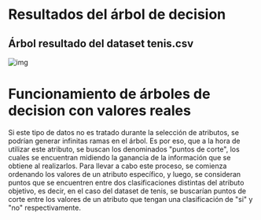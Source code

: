 # Resultados del árbol de decision

## Árbol resultado del dataset tenis.csv
![img](resulting_tree.png)


# Funcionamiento de árboles de decision con valores reales
Si este tipo de datos no es tratado durante la selección de atributos, se podrían generar infinitas ramas en el árbol. 
Es por eso, que a la hora de utilizar este atributo, se buscan los denominados "puntos de corte", los cuales se encuentran
midiendo la ganancia de la información que se obtiene al realizarlos. Para llevar a cabo este proceso, se comienza ordenando
los valores de un atributo específico, y luego, se consideran puntos que se encuentren entre dos clasificaciones distintas
del atributo objetivo, es decir, en el caso del dataset de tenis, se buscarían puntos de corte entre los valores de un atributo
que tengan una clasificación de "si" y "no" respectivamente.